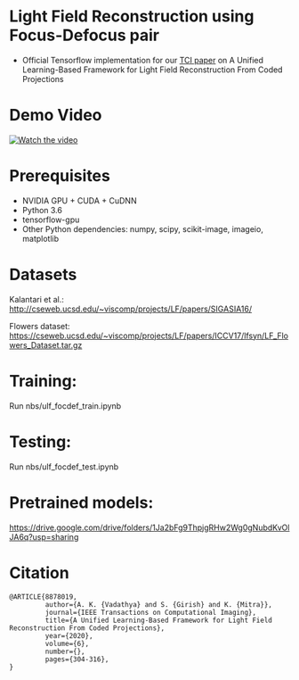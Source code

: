 # Light Field Reconstruction using Focus-Defocus pair
- Official Tensorflow implementation for our [TCI paper](https://ieeexplore.ieee.org/stamp/stamp.jsp?tp=&arnumber=8878019) on A Unified Learning-Based Framework for Light Field Reconstruction From Coded Projections

# Demo Video
[![Watch the video](https://i.imgur.com/SCpwnAU.png)](https://youtu.be/dVxvcEwRS_U)

# Prerequisites
- NVIDIA GPU + CUDA + CuDNN
- Python 3.6
- tensorflow-gpu
- Other Python dependencies: numpy, scipy, scikit-image, imageio, matplotlib

# Datasets
Kalantari et al.: http://cseweb.ucsd.edu/~viscomp/projects/LF/papers/SIGASIA16/

Flowers dataset: https://cseweb.ucsd.edu/~viscomp/projects/LF/papers/ICCV17/lfsyn/LF_Flowers_Dataset.tar.gz

# Training:
Run nbs/ulf_focdef_train.ipynb

# Testing:
Run nbs/ulf_focdef_test.ipynb

# Pretrained models:
https://drive.google.com/drive/folders/1Ja2bFg9ThpjgRHw2Wg0gNubdKvOlJA6q?usp=sharing

# Citation
```
@ARTICLE{8878019, 
         author={A. K. {Vadathya} and S. {Girish} and K. {Mitra}}, 
         journal={IEEE Transactions on Computational Imaging}, 
         title={A Unified Learning-Based Framework for Light Field Reconstruction From Coded Projections}, 
         year={2020}, 
         volume={6}, 
         number={}, 
         pages={304-316},
}
```
